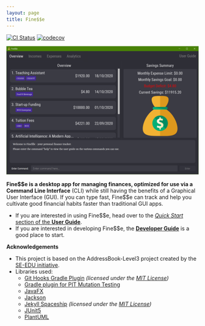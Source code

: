 ```yaml
---
layout: page
title: Fine$$e
---
```


[![CI Status](https://github.com/AY2021S1-CS2103T-W16-3/tp/workflows/Java%20CI/badge.svg)](https://github.com/AY2021S1-CS2103T-W16-3/tp/actions)
[![codecov](https://codecov.io/gh/AY2021S1-CS2103T-W16-3/tp/branch/master/graph/badge.svg)](https://codecov.io/gh/AY2021S1-CS2103T-W16-3/tp)

![Ui](images/Ui.png)

**Fine$$e is a desktop app for managing finances, optimized for use via a Command Line Interface** (CLI) while still having the benefits of a Graphical User Interface (GUI). If you can type fast, Fine\$\$e can track and help you cultivate good financial habits faster than traditional GUI apps.

* If you are interested in using Fine$$e, head over to the [_Quick Start_ section of the **User Guide**](https://ay2021s1-cs2103t-w16-3.github.io/tp/UserGuide.html#2-quick-start).
* If you are interested in developing Fine$$e, the [**Developer Guide**](https://ay2021s1-cs2103t-w16-3.github.io/tp/DeveloperGuide.html) is a good place to start.

**Acknowledgements**

* This project is based on the AddressBook-Level3 project created by the [SE-EDU initiative](https://se-education.org).
* Libraries used:
  * [Git Hooks Gradle Plugin](https://plugins.gradle.org/plugin/com.github.jakemarsden.git-hooks) *(licensed under the [MIT License](https://github.com/jakemarsden/git-hooks-gradle-plugin/blob/master/LICENSE))*
  * [Gradle plugin for PIT Mutation Testing](https://plugins.gradle.org/plugin/info.solidsoft.pitest)
  * [JavaFX](https://openjfx.io/)
  * [Jackson](https://github.com/FasterXML/jackson)
  * [Jekyll Spaceship](https://rubygems.org/gems/jekyll-spaceship) *(licensed under the [MIT License](https://github.com/jakemarsden/git-hooks-gradle-plugin/blob/master/LICENSE))*
  * [JUnit5](https://github.com/junit-team/junit5)
  * [PlantUML](https://plantuml.com/)
